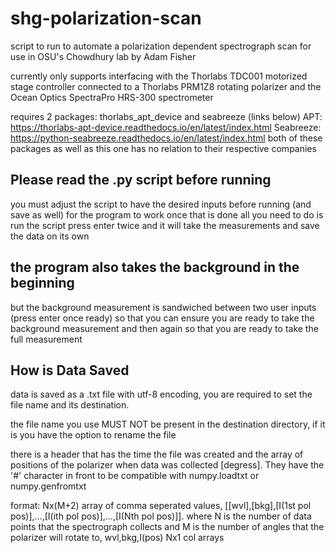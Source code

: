 # shg-polarization-scan

script to run to automate a polarization dependent spectrograph scan
for use in OSU's Chowdhury lab
by Adam Fisher

currently only supports interfacing with the Thorlabs TDC001 motorized stage controller connected to a Thorlabs PRM1Z8 rotating polarizer and the Ocean Optics SpectraPro HRS-300 spectrometer

requires 2 packages: thorlabs_apt_device and seabreeze (links below)
APT: <https://thorlabs-apt-device.readthedocs.io/en/latest/index.html>
Seabreeze: <https://python-seabreeze.readthedocs.io/en/latest/index.html>
both of these packages as well as this one has no relation to their respective companies

## Please read the .py script before running

you must adjust the script to have the desired inputs before running (and save as well) for the program to work
once that is done all you need to do is run the script press enter twice and it will take the measurements and save the data on its own

## the program also takes the background in the beginning

but the background measurement is sandwiched between two user inputs (press enter once ready) so that you can ensure you are ready to take the background measurement and then again so that you are ready to take the full measurement

## How is Data Saved

data is saved as a .txt file with utf-8 encoding, you are required to set the file name and its destination.

the file name you use MUST NOT be present in the destination directory, if it is you have the option to rename the file

there is a header that has the time the file was created and the array of positions of the polarizer when data was collected [degress]. They have the '#' character in front to be compatible with numpy.loadtxt or numpy.genfromtxt

format: Nx(M+2) array of comma seperated values, [[wvl],[bkg],[I(1st pol pos)],...,[I(ith pol pos)],...,[I(Nth pol pos)]]. where N is the number of data points that the spectrograph collects and M is the number of angles that the polarizer will rotate to, wvl,bkg,I(pos) Nx1 col arrays
